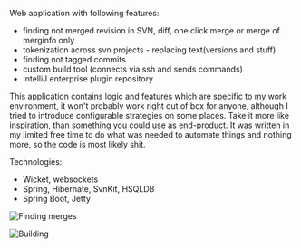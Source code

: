 Web application with following features:
- finding not merged revision in SVN, diff, one click merge or merge of merginfo only
- tokenization across svn projects - replacing text(versions and stuff)
- finding not tagged commits
- custom build tool (connects via ssh and sends commands)
- IntelliJ enterprise plugin repository


This application contains logic and features which are specific to my work environment, it won't probably work right out of box for anyone, although I tried to introduce configurable strategies on some places. 
Take it more like inspiration, than something you could use as end-product. It was written in my limited free time to do what was needed to automate things and nothing more, so the code is most likely shit.


Technologies:
- Wicket, websockets
- Spring, Hibernate, SvnKit, HSQLDB
- Spring Boot, Jetty

![Finding merges](https://raw.github.com/krasa/SVNMergeInfo/master/screenshot.png)


![Building](https://raw.github.com/krasa/SVNMergeInfo/master/screenshotBuild.png)
